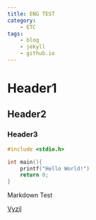 ```yaml
---
title: ENG TEST
category:
    - ETC
tags:
    - blog
    - jekyll
    - github.io
---
```


# Header1
## Header2
### Header3

```c
#include <stdio.h>

int main(){
    printf("Hello World!")
    return 0;
}
```

Markdown Test

[Vyzil](vyzil.github.io)
